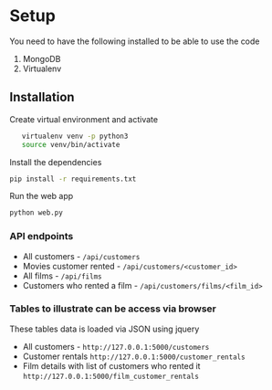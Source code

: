# Setup

You need to have the following installed to be able to use the code
1. MongoDB
2. Virtualenv

## Installation
Create virtual environment and activate

```bash
   virtualenv venv -p python3
   source venv/bin/activate
```

Install the dependencies
```bash
pip install -r requirements.txt
```

Run the web app
```bash
python web.py
```

### API endpoints

- All customers - ```/api/customers```
- Movies customer rented - ```/api/customers/<customer_id>```
- All films - ```/api/films```
- Customers who rented a film - ```/api/customers/films/<film_id>```

### Tables to illustrate can be access via browser
These tables data is loaded via JSON using jquery

- All customers - ```http://127.0.0.1:5000/customers```
- Customer rentals ```http://127.0.0.1:5000/customer_rentals```
- Film details with list of customers who rented it ```http://127.0.0.1:5000/film_customer_rentals``` 

